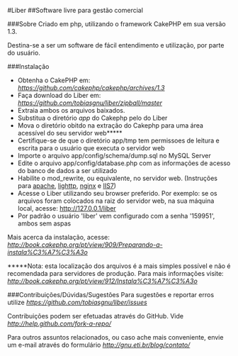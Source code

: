 #Liber
##Software livre para gestão comercial

###Sobre
Criado em php, utilizando o framework CakePHP em sua versão 1.3.

Destina-se a ser um software de fácil entendimento e utilização, por parte do usuário.

###Instalação
* Obtenha o CakePHP em: *https://github.com/cakephp/cakephp/archives/1.3*
* Faça download do Liber em: *https://github.com/tobiasgnu/liber/zipball/master*
* Extraia ambos os arquivos baixados. 
* Substitua o diretório *app* do Cakephp pelo do Liber
* Mova o diretório obitdo na extração do Cakephp para uma área acessível do seu servidor web**\***
* Certifique-se de que o diretório app/tmp tem permissoes de leitura e escrita para o usuário que executa o servidor web
* Importe o arquivo app/config/schema/dump.sql no MySQL Server
* Edite o arquivo app/config/database.php com as informações de acesso do banco de dados a ser utilizado
* Habilite o mod_rewrite, ou equivalente, no servidor web. (Instruções para [apache](http://book.cakephp.org/pt/view/917/Apache-e-mod_rewrite), [lighttp](http://book.cakephp.org/pt/view/918/Lighttpd-e-mod_magnet), [nginx](http://book.cakephp.org/pt/view/919/URLs-amig%C3%A1veis-em-nginx) e [IIS7](http://book.cakephp.org/pt/view/1636/URL-Reescrita-no-IIS7-Windows-hosts))
* Acesse o Liber utilizando seu browser preferido. Por exemplo: se os arquivos foram colocados na raiz do servidor web, na sua máquina local, acesse: http://127.0.0.1/liber
* Por padrão o usuário 'liber' vem configurado com a senha '159951', ambos sem aspas

Mais acerca da instalação, acesse: *http://book.cakephp.org/pt/view/909/Preparando-a-instala%C3%A7%C3%A3o*

**\***Nota: esta localização dos arquivos é a mais simples possível e não é recomendada para servidores de produção. Para mais informações visite: *http://book.cakephp.org/pt/view/912/Instala%C3%A7%C3%A3o*

###Contribuições/Dúvidas/Sugestões
Para sugestões e reportar erros utilize *https://github.com/tobiasgnu/liber/issues*

Contribuições podem ser efetuadas através do GitHub. Vide *http://help.github.com/fork-a-repo/*

Para outros assuntos relacionados, ou caso ache mais conveniente, envie um e-mail através do formulário *http://gnu.eti.br/blog/contato/*


